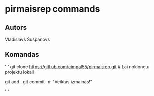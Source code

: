 # pirmaisrep commands
## Autors
Vladislavs Šušpanovs


## Komandas
'''
git clone https://github.com/cimpal55/pirmaisrep.git # Lai noklonetu projektu lokali

git add .
git commit -m "Veiktas izmainas!"


'''